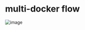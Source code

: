# multi-docker flow

![image](https://github.com/nguyenthuan2704/multi-docker/assets/43288580/094a8e48-9208-4aa3-887f-87ad7640e3d5)

